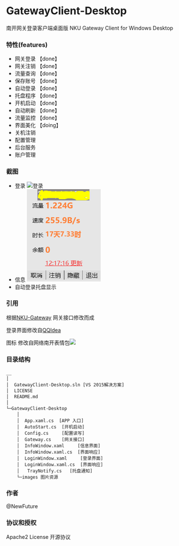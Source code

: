 # GatewayClient-Desktop

南开网关登录客户端桌面版 NKU Gateway Client for Windows Desktop

### 特性(features)

* 网关登录 【done】 
* 网关注销 【done】
* 流量查询 【done】
* 保存账号 【done】
* 自动登录 【done】
* 托盘程序 【done】
* 开机启动 【done】
* 自动刷新 【done】
* 流量监控 【done】
* 界面美化 【doing】
* 关机注销
* 配置管理
* 后台服务
* 账户管理

### 截图 

* 登录 ![登录](login.png)
* 信息 ![信息](info.png)
* 自动登录托盘显示 

### 引用

根据[NKU-Gateway](https://github.com/NewFuture/NKU-Gateway)
网关接口修改而成

登录界面修改自[QQIdea](https://github.com/JsonRuby/QQIdea)

图标 修改自网络南开表情包![](GatewayClient-Desktop/images/logo_256.png)

### 目录结构
```
__
│
│  GatewayClient-Desktop.sln [VS 2015解决方案]
│  LICENSE
│  README.md
│
└─GatewayClient-Desktop
    │
	│  App.xaml.cs  [APP 入口]
	│  AutoStart.cs  [开机启动]
    │  Config.cs     [配置读写]
    │  Gateway.cs    [网关接口]
    │  InfoWindow.xaml     [信息界面]
    │  InfoWindow.xaml.cs  [界面响应]
	│  LoginWindow.xaml     [登录界面]
    │  LoginWindow.xaml.cs  [界面响应]
    │	TrayNotify.cs	[托盘通知]
	└─images 图片资源

```

### 作者

@NewFuture

### 协议和授权
Apache2 License 开源协议
